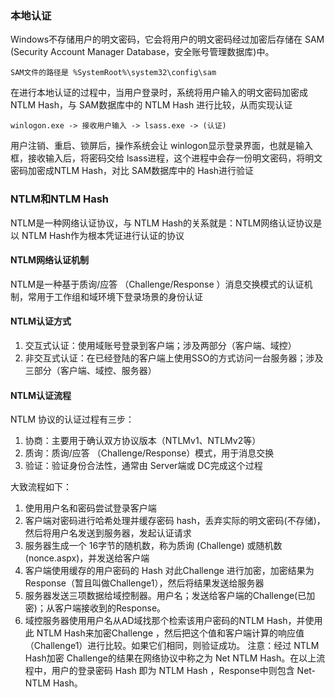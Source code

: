 ### 本地认证
Windows不存储用户的明文密码，它会将用户的明文密码经过加密后存储在 SAM (Security Account Manager Database，安全账号管理数据库)中。

`SAM文件的路径是 %SystemRoot%\system32\config\sam`

在进行本地认证的过程中，当用户登录时，系统将用户输入的明文密码加密成 NTLM Hash，与 SAM数据库中的 NTLM Hash 进行比较，从而实现认证

`winlogon.exe -> 接收用户输入 -> lsass.exe -> (认证)`

用户注销、重启、锁屏后，操作系统会让 winlogon显示登录界面，也就是输入框，接收输入后，将密码交给 lsass进程，这个进程中会存一份明文密码，将明文密码加密成NTLM Hash，对比 SAM数据库中的 Hash进行验证

### NTLM和NTLM Hash
NTLM是一种网络认证协议，与 NTLM Hash的关系就是：NTLM网络认证协议是以 NTLM Hash作为根本凭证进行认证的协议

#### NTLM网络认证机制
NTLM是一种基于质询/应答 （Challenge/Response ）消息交换模式的认证机制，常用于工作组和域环境下登录场景的身份认证

#### NTLM认证方式
1. 交互式认证：使用域账号登录到客户端；涉及两部分（客户端、域控）
2. 非交互式认证：在已经登陆的客户端上使用SSO的方式访问一台服务器；涉及三部分（客户端、域控、服务器）

#### NTLM认证流程
NTLM 协议的认证过程有三步：

1. 协商：主要用于确认双方协议版本（NTLMv1、NTLMv2等）
2. 质询：质询/应答 （Challenge/Response）模式，用于消息交换
3. 验证：验证身份合法性，通常由 Server端或 DC完成这个过程

大致流程如下：
1. 使用用户名和密码尝试登录客户端
2. 客户端对密码进行哈希处理并缓存密码 hash，丢弃实际的明文密码(不存储)，然后将用户名发送到服务器，发起认证请求
3. 服务器生成一个 16字节的随机数，称为质询 (Challenge) 或随机数 (nonce.aspx)，并发送给客户端
4. 客户端使用缓存的用户密码的 Hash 对此Challenge 进行加密，加密结果为 Response（暂且叫做Challenge1），然后将结果发送给服务器
5. 服务器发送三项数据给域控制器。用户名；发送给客户端的Challenge(已加密)；从客户端接收到的Response。
6. 域控服务器使用用户名从AD域找那个检索该用户密码的NTLM Hash，并使用此 NTLM Hash来加密Challenge ，然后把这个值和客户端计算的响应值（Challenge1）进行比较。如果它们相同，则验证成功。
注意：经过 NTLM Hash加密 Challenge的结果在网络协议中称之为 Net NTLM Hash。在以上流程中，用户的登录密码 Hash 即为 NTLM Hash ，Response中则包含 Net-NTLM Hash。

